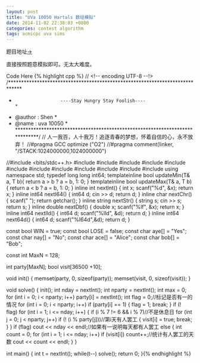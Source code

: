 ```yaml
---
layout: post
title: "UVa 10050 Hartals 数组模拟"
date: 2014-11-02 22:38:03 +0800
categories: contest algorithm
tags: acmicpc uva sims
---
```

题目地址<a title="UVa 10050" href="http://uva.onlinejudge.org/index.php?option=com_onlinejudge&Itemid=8&category=103&page=show_problem&problem=991" target="_blank">-></a>

直接按照题意模拟即可。无太大难度。

Code Here
{% highlight cpp %}
// <!-- encoding UTF-8 --!>
/*****************************************************************************
*                      ----Stay Hungry Stay Foolish----                      *
*    @author    :   Shen                                                     *
*    @name      :   uva 10050                                                *
*****************************************************************************/
// 人一我百，人十我万！追逐青春的梦想，怀着自信的心，永不放弃！
//#pragma GCC optimize ("O2")
//#pragma comment(linker, "/STACK:1024000000,1024000000")

//#include <bits/stdc++.h>
#include <map>
#include <list>
#include <queue>
#include <stack>
#include <cmath>
#include <vector>
#include <string>
#include <cstdio>
#include <cstring>
#include <cstdlib>
#include <iostream>
#include <algorithm>
using namespace std;
typedef long long int64;
template<class T>inline bool updateMin(T& a, T b){ return a > b ? a = b, 1: 0; }
template<class T>inline bool updateMax(T& a, T b){ return a < b ? a = b, 1: 0; }
inline int    nextInt() { int x; scanf("%d", &x); return x; }
inline int64  nextI64() { int64  d; cin >> d; return d; }
inline char   nextChr() { scanf(" "); return getchar(); }
inline string nextStr() { string s; cin >> s; return s; }
inline double nextDbf() { double x; scanf("%lf", &x); return x; }
inline int64  nextlld() { int64 d; scanf("%lld", &d); return d; }
inline int64  next64d() { int64 d; scanf("%I64d",&d); return d; }

const bool WIN  = true;
const bool LOSE = false;
const char aye[] = "Yes";
const char nay[] = "No";
const char ace[] = "Alice";
const char bob[] = "Bob";

const int MaxN = 128;

int party[MaxN];
bool visit[36500 +10];

void init()
{
    memset(party, 0, sizeof(party));
    memset(visit, 0, sizeof(visit));
}

void solve()
{
    init();
    int nday = nextInt();
    int nparty = nextInt();
    int max = 0;
    for (int i = 0; i < nparty; i++)
        party[i] = nextInt();
    int flag = 0;//标记是否有一的情况
    for (int i = 0; i < nparty; i++)
        if (party[i] == 1)
    {
        flag = 1; break;
    }
    if (! flag) for (int i = 1; i <= nday; i++)
    {
        if (i % 7 != 6 && i % 7)//不是休息日
            for (int j = 0; j < nparty; j++)
                if (! (i % party[j]))//第i天有人罢工
        {
            visit[i] = true; break; 
        }
    }
    if (flag) cout << nday << endl;//如果有一说明每天都有人罢工
    else
    {
        int count = 0;
        for (int i = 1; i <= nday; i++)
            if (visit[i]) count++;//统计有人罢工的天数
        cout << count << endl;
    }
}

int main()
{
    int t = nextInt();
    while(t--) solve();
    return 0;
}{% endhighlight %}
